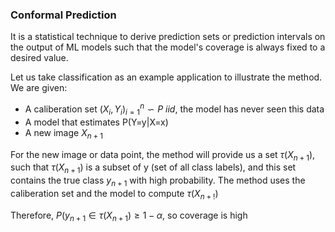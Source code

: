 ### Conformal Prediction
It is a statistical technique to derive prediction sets or prediction intervals on the output of ML models such that the model's coverage is always fixed to a desired value.   

Let us take classification as an example application to illustrate the method.
We are given:
- A caliberation set $(X_i,Y_i)_{i=1}^n \backsim P \ iid$, the model has never seen this data
- A model that estimates P(Y=y|X=x)
- A new image $X_{n+1}$  

For the new image or data point, the method will provide us a set $\tau(X_{n+1})$, such that $\tau(X_{n+1})$ is a subset of y (set of all class labels), and this set contains the true class $y_{n+1}$ with high probability. The method uses the caliberation set and the model to compute $\tau(X_{n+!})$ 

Therefore, $P(y_{n+1}\in \tau(X_{n+1})\geq 1-\alpha$, so coverage is high


